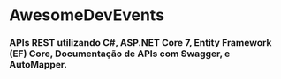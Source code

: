 # AwesomeDevEvents

### APIs REST utilizando C#, ASP.NET Core 7, Entity Framework (EF) Core,  Documentação de APIs com Swagger, e AutoMapper.
